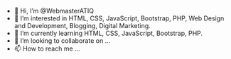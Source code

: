 - 👋 Hi, I’m @WebmasterATIQ
- 👀 I’m interested in HTML, CSS, JavaScript, Bootstrap, PHP, Web Design and Development, Blogging, Digital Marketing.
- 🌱 I’m currently learning HTML, CSS, JavaScript, Bootstrap, PHP.
- 💞️ I’m looking to collaborate on ...
- 📫 How to reach me ...

<!---
WebmasterATIQ/WebmasterATIQ is a ✨ special ✨ repository because its `README.md` (this file) appears on your GitHub profile.
You can click the Preview link to take a look at your changes.
--->
